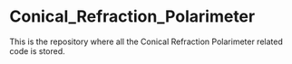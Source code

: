 # Conical_Refraction_Polarimeter
This is the repository where all the Conical Refraction Polarimeter related code is stored.
